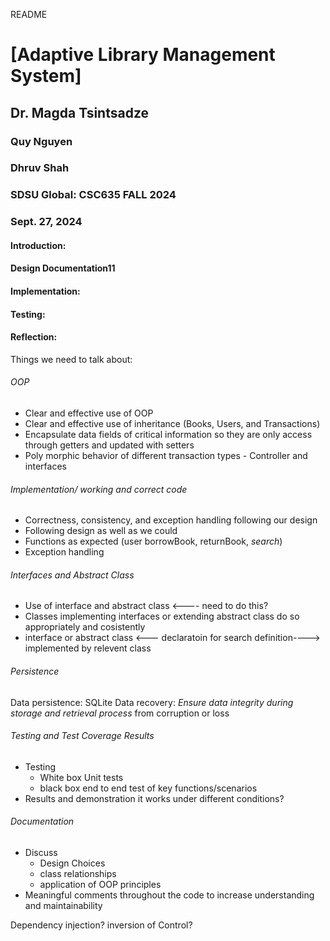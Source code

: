 README
# [Adaptive Library Management System]
## Dr. Magda Tsintsadze
### Quy Nguyen
### Dhruv Shah
### SDSU Global: CSC635 FALL 2024
### Sept. 27, 2024


#### **Introduction:**

#### **Design Documentation**11

#### **Implementation:**

#### **Testing:**

#### **Reflection:**


Things we need to talk about:

###### OOP
+ Clear and effective use of OOP
+ Clear and effective use of inheritance (Books, Users, and Transactions)
+ Encapsulate data fields of critical information so they are only access through getters and updated with setters
+ Poly morphic behavior of different transaction types - Controller and interfaces

###### Implementation/ working and correct code
- Correctness, consistency, and exception handling following our design
- Following design as well as we could
- Functions as expected (user borrowBook, returnBook, *search*)
- Exception handling

###### Interfaces and Abstract Class
* Use of interface and abstract class <---- need to do this?
* Classes implementing interfaces or extending abstract class do so appropriately and cosistently
* interface or abstract class <--- declaratoin for search definition----> implemented by relevent class

###### Persistence
Data persistence: SQLite
Data recovery: *Ensure data integrity during storage and retrieval process* from corruption or loss

###### Testing and Test Coverage Results
* Testing
    * White box Unit tests
    * black box end to end test of key functions/scenarios
* Results and demonstration it works under different conditions?

###### Documentation
* Discuss
    * Design Choices
    * class relationships
    * application of OOP principles
* Meaningful comments throughout the code to increase understanding and maintainability



Dependency injection?
inversion of Control?